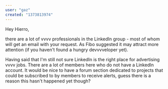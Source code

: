 ```yaml
---
user: "gaz"
created: "1373813974"
---
```


Hey Hierro,

there are a lot of vvvv professionals in the LinkedIn group - most of whom will get an email with your request. As Fibo suggested it may attract more attention (if you haven't found a hungry devvvveloper yet).

Having said that I'm still not sure LinkedIn is the right place for advertising vvvv jobs. There are a lot of members here who do not have a LinkedIn account. It would be nice to have a forum section dedicated to projects that could be subscribed to by members to receive alerts, guess there is a reason this hasn't happened yet though?
